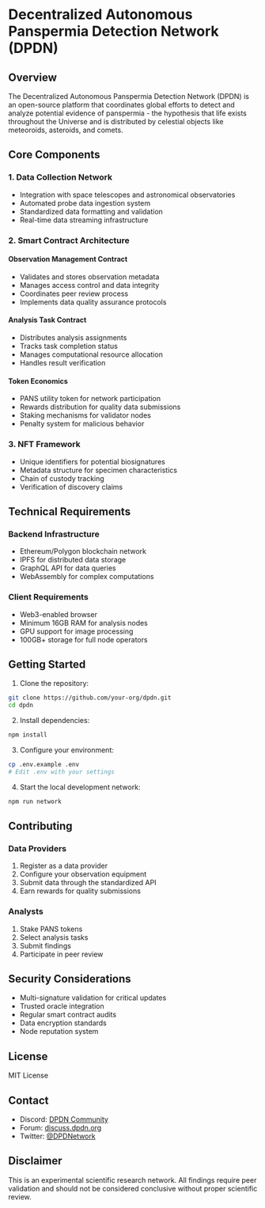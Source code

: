 # Decentralized Autonomous Panspermia Detection Network (DPDN)

## Overview

The Decentralized Autonomous Panspermia Detection Network (DPDN) is an open-source platform that coordinates global efforts to detect and analyze potential evidence of panspermia - the hypothesis that life exists throughout the Universe and is distributed by celestial objects like meteoroids, asteroids, and comets.

## Core Components

### 1. Data Collection Network
- Integration with space telescopes and astronomical observatories
- Automated probe data ingestion system
- Standardized data formatting and validation
- Real-time data streaming infrastructure

### 2. Smart Contract Architecture

#### Observation Management Contract
- Validates and stores observation metadata
- Manages access control and data integrity
- Coordinates peer review process
- Implements data quality assurance protocols

#### Analysis Task Contract
- Distributes analysis assignments
- Tracks task completion status
- Manages computational resource allocation
- Handles result verification

#### Token Economics
- PANS utility token for network participation
- Rewards distribution for quality data submissions
- Staking mechanisms for validator nodes
- Penalty system for malicious behavior

### 3. NFT Framework
- Unique identifiers for potential biosignatures
- Metadata structure for specimen characteristics
- Chain of custody tracking
- Verification of discovery claims

## Technical Requirements

### Backend Infrastructure
- Ethereum/Polygon blockchain network
- IPFS for distributed data storage
- GraphQL API for data queries
- WebAssembly for complex computations

### Client Requirements
- Web3-enabled browser
- Minimum 16GB RAM for analysis nodes
- GPU support for image processing
- 100GB+ storage for full node operators

## Getting Started

1. Clone the repository:
```bash
git clone https://github.com/your-org/dpdn.git
cd dpdn
```

2. Install dependencies:
```bash
npm install
```

3. Configure your environment:
```bash
cp .env.example .env
# Edit .env with your settings
```

4. Start the local development network:
```bash
npm run network
```

## Contributing

### Data Providers
1. Register as a data provider
2. Configure your observation equipment
3. Submit data through the standardized API
4. Earn rewards for quality submissions

### Analysts
1. Stake PANS tokens
2. Select analysis tasks
3. Submit findings
4. Participate in peer review

## Security Considerations

- Multi-signature validation for critical updates
- Trusted oracle integration
- Regular smart contract audits
- Data encryption standards
- Node reputation system

## License
MIT License

## Contact
- Discord: [DPDN Community](https://discord.gg/dpdn)
- Forum: [discuss.dpdn.org](https://discuss.dpdn.org)
- Twitter: [@DPDNetwork](https://twitter.com/DPDNetwork)

## Disclaimer
This is an experimental scientific research network. All findings require peer validation and should not be considered conclusive without proper scientific review.
